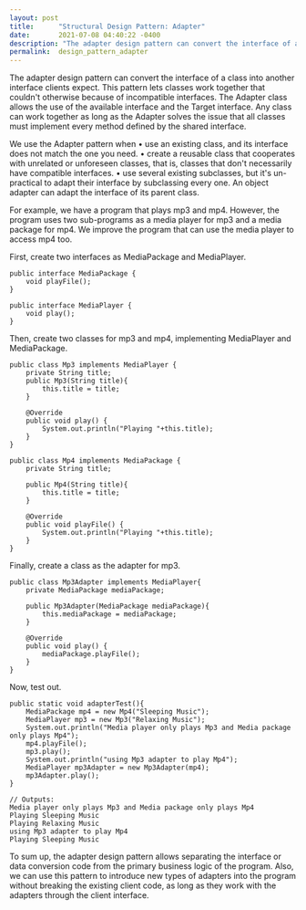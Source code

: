 ```yaml
---
layout: post
title:      "Structural Design Pattern: Adapter"
date:       2021-07-08 04:40:22 -0400
description: "The adapter design pattern can convert the interface of a class into another interface clients expect. This pattern lets classes work together that couldn't otherwise..."
permalink:  design_pattern_adapter
---
```


The adapter design pattern can convert the interface of a class into another interface clients expect. This pattern lets classes work together that couldn't otherwise because of incompatible interfaces.  The Adapter class allows the use of the available interface and the Target interface.  Any class can work together as long as the Adapter solves the issue that all classes must implement every method defined by the shared interface.

We use the Adapter pattern when
• use an existing class, and its interface does not match the one you need.
• create a reusable class that cooperates with unrelated or unforeseen classes, that is, classes that don't necessarily have compatible interfaces.
• use several existing subclasses, but it's un- practical to adapt their interface by subclassing every one. An object adapter can adapt the interface of its parent class.

For example, we have a program that plays mp3 and mp4. However, the program uses two sub-programs as a media player for mp3 and a media package for mp4. We improve the program that can use the media player to access mp4 too.

First, create two interfaces as MediaPackage and MediaPlayer.

```
public interface MediaPackage {
    void playFile();
}
```

```
public interface MediaPlayer {
    void play();
}
```

Then, create two classes for mp3 and mp4, implementing MediaPlayer and MediaPackage.

```
public class Mp3 implements MediaPlayer {
    private String title;
    public Mp3(String title){
        this.title = title;
    }

    @Override
    public void play() {
        System.out.println("Playing "+this.title);
    }
}
```

```
public class Mp4 implements MediaPackage {
    private String title;

    public Mp4(String title){
        this.title = title;
    }

    @Override
    public void playFile() {
        System.out.println("Playing "+this.title);
    }
}
```

Finally, create a class as the adapter for mp3.

```
public class Mp3Adapter implements MediaPlayer{
    private MediaPackage mediaPackage;

    public Mp3Adapter(MediaPackage mediaPackage){
        this.mediaPackage = mediaPackage;
    }

    @Override
    public void play() {
        mediaPackage.playFile();
    }
}
```

Now, test out.

```
public static void adapterTest(){
    MediaPackage mp4 = new Mp4("Sleeping Music");
    MediaPlayer mp3 = new Mp3("Relaxing Music");
    System.out.println("Media player only plays Mp3 and Media package only plays Mp4");
    mp4.playFile();
    mp3.play();
    System.out.println("using Mp3 adapter to play Mp4");
    MediaPlayer mp3Adapter = new Mp3Adapter(mp4);
    mp3Adapter.play();
}
```
```
// Outputs:
Media player only plays Mp3 and Media package only plays Mp4
Playing Sleeping Music
Playing Relaxing Music
using Mp3 adapter to play Mp4
Playing Sleeping Music
```

To sum up, the adapter design pattern allows separating the interface or data conversion code from the primary business logic of the program. Also, we can use this pattern to introduce new types of adapters into the program without breaking the existing client code, as long as they work with the adapters through the client interface.